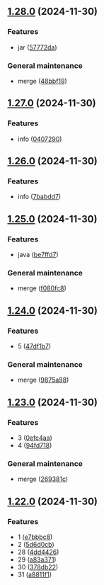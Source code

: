 ## [1.28.0](https://github.com/elisaalbertini/paguroDbRepo/compare/1.27.0...1.28.0) (2024-11-30)

### Features

* jar ([57772da](https://github.com/elisaalbertini/paguroDbRepo/commit/57772da42a36e1d1a0a13d8c1e4ee259a9761683))

### General maintenance

* merge ([48bbf19](https://github.com/elisaalbertini/paguroDbRepo/commit/48bbf198e2d248abea4d662b0a38a1b8fa3cb9b7))

## [1.27.0](https://github.com/elisaalbertini/paguroDbRepo/compare/1.26.0...1.27.0) (2024-11-30)

### Features

* info ([0407290](https://github.com/elisaalbertini/paguroDbRepo/commit/04072903169f96e9edd0d9ed38697e29a4e1f9da))

## [1.26.0](https://github.com/elisaalbertini/paguroDbRepo/compare/1.25.0...1.26.0) (2024-11-30)

### Features

* info ([7babdd7](https://github.com/elisaalbertini/paguroDbRepo/commit/7babdd751fd8b6ab7acfd84af175bf0f11c6848c))

## [1.25.0](https://github.com/elisaalbertini/paguroDbRepo/compare/1.24.0...1.25.0) (2024-11-30)

### Features

* java ([be7ffd7](https://github.com/elisaalbertini/paguroDbRepo/commit/be7ffd74933b842b84595d4f6a112a4df5aae32b))

### General maintenance

* merge ([f080fc8](https://github.com/elisaalbertini/paguroDbRepo/commit/f080fc8af1392de34689969d7d4b1e3c0ff55324))

## [1.24.0](https://github.com/elisaalbertini/paguroDbRepo/compare/1.23.0...1.24.0) (2024-11-30)

### Features

* 5 ([47df1b7](https://github.com/elisaalbertini/paguroDbRepo/commit/47df1b7db398f5f8714f66f02292645062444a82))

### General maintenance

* merge ([9875a98](https://github.com/elisaalbertini/paguroDbRepo/commit/9875a98440d1cbfa223716d2f89e034d93994486))

## [1.23.0](https://github.com/elisaalbertini/paguroDbRepo/compare/1.22.0...1.23.0) (2024-11-30)

### Features

* 3 ([0efc4aa](https://github.com/elisaalbertini/paguroDbRepo/commit/0efc4aa4adc0be6c42408b7defd542d292eb03ae))
* 4 ([94fd718](https://github.com/elisaalbertini/paguroDbRepo/commit/94fd71809b78a82f94aa4fca1231a72ff33fa752))

### General maintenance

* merge ([269381c](https://github.com/elisaalbertini/paguroDbRepo/commit/269381c299fe7462f5bb4d8b1959c6c304230592))

## [1.22.0](https://github.com/elisaalbertini/paguroDbRepo/compare/1.21.0...1.22.0) (2024-11-30)

### Features

* 1 ([e7bbbc8](https://github.com/elisaalbertini/paguroDbRepo/commit/e7bbbc8c84eae27cbafbea61a29e5c692ae7c9ec))
* 2 ([5d6d0cb](https://github.com/elisaalbertini/paguroDbRepo/commit/5d6d0cb7952a837f11a9d6404bee772e6e210294))
* 28 ([4dd4426](https://github.com/elisaalbertini/paguroDbRepo/commit/4dd44263603edcd17c0ed73fc1094f88ecd0c2dd))
* 29 ([a83a371](https://github.com/elisaalbertini/paguroDbRepo/commit/a83a37120eddcb759702f9b742d97f694dc9272b))
* 30 ([378db22](https://github.com/elisaalbertini/paguroDbRepo/commit/378db2265636489efbce8a4dbbdbb92c4d264e37))
* 31 ([a8811f1](https://github.com/elisaalbertini/paguroDbRepo/commit/a8811f1cdd94dab998678a5c38856711b91b2cd3))
